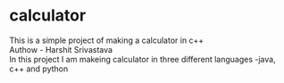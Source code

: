 # calculator
This is a simple project of making a calculator in c++
<br>
Authow - Harshit Srivastava
<br>
In this project I am makeing calculator in three different languages
-java, c++ and python 